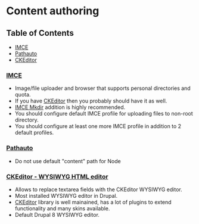 # Content authoring

## Table of Contents

  - [IMCE](#imce)
  - [Pathauto](#pathauto)
  - [CKEditor](#ckeditor-wysiwyg-html-editor)

### [IMCE](https://www.drupal.org/project/imce)
  - Image/file uploader and browser that supports personal directories and quota.
  - If you have [CKEditor](https://www.drupal.org/project/ckeditor) then you probably should have it as well.
  - [IMCE Mkdir](https://www.drupal.org/project/imce_mkdir) addition is highly recommended.
  - You should configure default IMCE profile for uploading files to non-root directory.
  - You should configure at least one more IMCE profile in addition to 2 default profiles.

### [Pathauto](https://www.drupal.org/project/pathauto)

  - Do not use default "content" path for Node

### [CKEditor - WYSIWYG HTML editor](https://www.drupal.org/project/ckeditor)

  - Allows to replace textarea fields with the CKEditor WYSIWYG editor.
  - Most installed WYSIWYG editor in Drupal.
  - [CKEditor](http://ckeditor.com/) library is well mainained, has a lot of plugins to extend functionality and many skins available.
  - Default Drupal 8 WYSIWYG editor.


